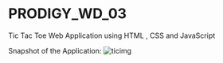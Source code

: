 # PRODIGY_WD_03
Tic Tac Toe Web Application using HTML , CSS and JavaScript

Snapshot of the Application:
![ticimg](https://github.com/SamitMalap27/PRODIGY_WD_03/assets/121955319/8ba4784b-a51c-47b2-a88a-dd4e944aed35)
